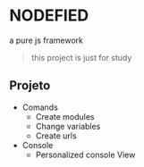 # NODEFIED

a pure js framework

> this project is just for study


## Projeto

* Comands
  * Create modules
  * Change variables
  * Create urls
* Console
  * Personalized console View

